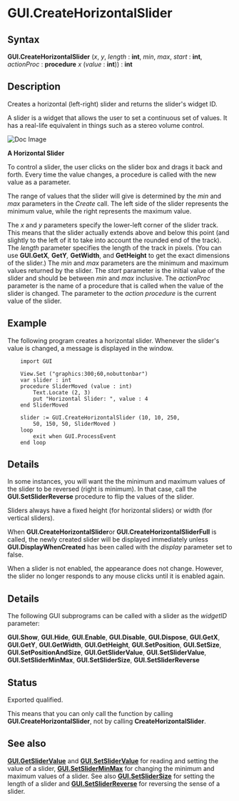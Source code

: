 
# GUI.CreateHorizontalSlider

## Syntax
**GUI.CreateHorizontalSlider** (_x_, _y_, _length_ : **int**,    _min_, _max_, _start_ : **int**, _actionProc_ : **procedure** _x_ (_value_ : **int**)) : **int**

## Description
Creates a horizontal (left-right) slider and returns the slider's widget ID. 

A slider is a widget that allows the user to set a continuous set of values. It has a real-life equivalent in things such as a stereo volume control.



![Doc Image](gui_createhorizontalslider01.gif)

**A Horizontal Slider**

To control a slider, the user clicks on the slider box and drags it back and forth. Every time the value changes, a procedure is called with the new value as a parameter.

The range of values that the slider will give is determined by the _min_ and _max_ parameters in the _Create_ call. The left side of the slider represents the minimum value, while the right represents the maximum value. 

The _x_ and _y_ parameters specify the lower-left corner of the slider track. This means that the slider actually extends above and below this point (and slightly to the left of it to take into account the rounded end of the track). The _length_ parameter specifies the length of the track in pixels. (You can use **GUI.GetX**_,_ **GetY**_,_ **GetWidth**, and **GetHeight** to get the exact dimensions of the slider.) The _min_ and _max_ parameters are the minimum and maximum values returned by the slider. The _start_ parameter is the initial value of the slider and should be between _min_ and _max_ inclusive. The _actionProc_ parameter is the name of a procedure that is called when the value of the slider is changed. The parameter to the _action procedure_ is the current value of the slider.


## Example
The following program creates a horizontal slider. Whenever the slider's value is changed, a message is displayed in the window.



        import GUI 
        
        View.Set ("graphics:300;60,nobuttonbar") 
        var slider : int
        procedure SliderMoved (value : int)
            Text.Locate (2, 3)
            put "Horizontal Slider: ", value : 4
        end SliderMoved 
        
        slider := GUI.CreateHorizontalSlider (10, 10, 250,
            50, 150, 50, SliderMoved )
        loop
            exit when GUI.ProcessEvent
        end loop
## Details
In some instances, you will want the the minimum and maximum values of the slider to be reversed (right is minimum). In that case, call the **GUI.SetSliderReverse** procedure to flip the values of the slider.

Sliders always have a fixed height (for horizontal sliders) or width (for vertical sliders). 

When **GUI.CreateHorizontalSlider**or **GUI.CreateHorizontalSliderFull** is called, the newly created slider will be displayed immediately unless **GUI.DisplayWhenCreated** has been called with the _display_ parameter set to false. 

When a slider is not enabled, the appearance does not change. However, the slider no longer responds to any mouse clicks until it is enabled again.


## Details
The following GUI subprograms can be called with a slider as the _widgetID_ parameter:


**GUI.Show**, **GUI.Hide**, **GUI.Enable**, **GUI.Disable**, **GUI.Dispose**,  **GUI.GetX**, **GUI.GetY**, **GUI.GetWidth**, **GUI.GetHeight**, **GUI.SetPosition**, **GUI.SetSize**, **GUI.SetPositionAndSize**, **GUI.GetSliderValue**, **GUI.SetSliderValue**, **GUI.SetSliderMinMax**, **GUI.SetSliderSize**, **GUI.SetSliderReverse**  



## Status
Exported qualified.

This means that you can only call the function by calling **GUI.CreateHorizontalSlider**, not by calling **CreateHorizontalSlider**.


## See also
**[GUI.GetSliderValue](gui_getslidervalue.html)** and **[GUI.SetSliderValue](gui_setslidervalue.html)** for reading and setting the value of a slider, **[GUI.SetSliderMinMax](gui_setsliderminmax.html)** for changing the minimum and maximum values of a slider. See also **[GUI.SetSliderSize](gui_setslidersize.html)** for setting the length of a slider and **[GUI.SetSliderReverse](gui_setsliderreverse.html)** for reversing the sense of a slider.

